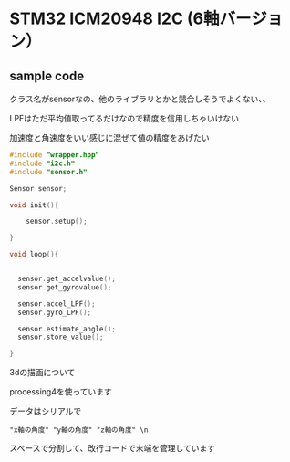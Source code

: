 # STM32 ICM20948 I2C (6軸バージョン）


## sample code 

クラス名がsensorなの、他のライブラリとかと競合しそうでよくない、、

LPFはただ平均値取ってるだけなので精度を信用しちゃいけない

加速度と角速度をいい感じに混ぜて値の精度をあげたい

```cpp
#include "wrapper.hpp"
#include "i2c.h"
#include "sensor.h"

Sensor sensor;

void init(){

    sensor.setup();

}

void loop(){


  sensor.get_accelvalue();
  sensor.get_gyrovalue();

  sensor.accel_LPF();
  sensor.gyro_LPF();

  sensor.estimate_angle();
  sensor.store_value();

}

```

3dの描画について

processing4を使っています

データはシリアルで
```
"x軸の角度" "y軸の角度" "z軸の角度" \n
```
スペースで分割して、改行コードで末端を管理しています
